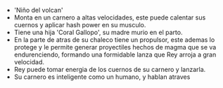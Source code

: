 - 'Niño del volcan'
- Monta en un carnero a altas velocidades, este puede calentar sus cuernos y aplicar hash power en su musculo.
- Tiene una hija 'Coral Gallopo', su madre murio en el parto. 
- En la parte de atras de su chaleco tiene un propulsor, este ademas lo protege y le permite generar proyectiles hechos de magma que
se va endurenciendo, formando una formidable lanza que Rey arroja a gran velocidad. 
- Rey puede tomar energia de los cuernos de su carnero y lanzarla.
- Su carnero es inteligente como un humano, y hablan atraves  
